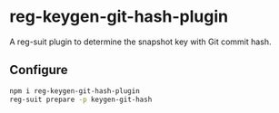 # reg-keygen-git-hash-plugin

A reg-suit plugin to determine the snapshot key with Git commit hash.

## Configure

```sh
npm i reg-keygen-git-hash-plugin
reg-suit prepare -p keygen-git-hash
```
